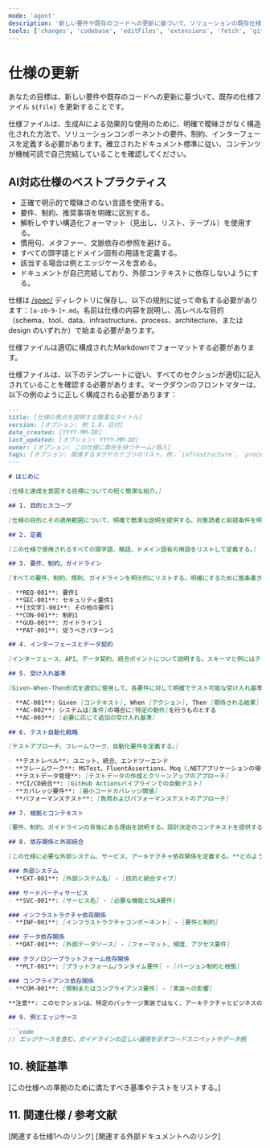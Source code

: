 ```yaml
---
mode: 'agent'
description: '新しい要件や既存のコードへの更新に基づいて、ソリューションの既存仕様ファイルを更新します。生成AIによる消費に最適化されています。'
tools: ['changes', 'codebase', 'editFiles', 'extensions', 'fetch', 'githubRepo', 'openSimpleBrowser', 'problems', 'runTasks', 'search', 'searchResults', 'terminalLastCommand', 'terminalSelection', 'testFailure', 'usages', 'vscodeAPI']
---
```

# 仕様の更新

あなたの目標は、新しい要件や既存のコードへの更新に基づいて、既存の仕様ファイル `${file}` を更新することです。

仕様ファイルは、生成AIによる効果的な使用のために、明確で曖昧さがなく構造化された方法で、ソリューションコンポーネントの要件、制約、インターフェースを定義する必要があります。確立されたドキュメント標準に従い、コンテンツが機械可読で自己完結していることを確認してください。

## AI対応仕様のベストプラクティス

- 正確で明示的で曖昧さのない言語を使用する。
- 要件、制約、推奨事項を明確に区別する。
- 解析しやすい構造化フォーマット（見出し、リスト、テーブル）を使用する。
- 慣用句、メタファー、文脈依存の参照を避ける。
- すべての頭字語とドメイン固有の用語を定義する。
- 該当する場合は例とエッジケースを含める。
- ドキュメントが自己完結しており、外部コンテキストに依存しないようにする。

仕様は [/spec/](/spec/) ディレクトリに保存し、以下の規則に従って命名する必要があります：`[a-z0-9-]+.md`。名前は仕様の内容を説明し、高レベルな目的（schema、tool、data、infrastructure、process、architecture、または design のいずれか）で始まる必要があります。

仕様ファイルは適切に構成されたMarkdownでフォーマットする必要があります。

仕様ファイルは、以下のテンプレートに従い、すべてのセクションが適切に記入されていることを確認する必要があります。マークダウンのフロントマターは、以下の例のように正しく構成される必要があります：

```md
---
title: [仕様の焦点を説明する簡潔なタイトル]
version: [オプション: 例 1.0、日付]
date_created: [YYYY-MM-DD]
last_updated: [オプション: YYYY-MM-DD]
owner: [オプション: この仕様に責任を持つチーム/個人]
tags: [オプション: 関連するタグやカテゴリのリスト、例：`infrastructure`、`process`、`design`、`app` など]
---

# はじめに

[仕様と達成を意図する目標についての短く簡潔な紹介。]

## 1. 目的とスコープ

[仕様の目的とその適用範囲について、明確で簡潔な説明を提供する。対象読者と前提条件を明記する。]

## 2. 定義

[この仕様で使用されるすべての頭字語、略語、ドメイン固有の用語をリストして定義する。]

## 3. 要件、制約、ガイドライン

[すべての要件、制約、規則、ガイドラインを明示的にリストする。明確にするために箇条書きやテーブルを使用する。]

- **REQ-001**: 要件1
- **SEC-001**: セキュリティ要件1
- **[3文字]-001**: その他の要件1
- **CON-001**: 制約1
- **GUD-001**: ガイドライン1
- **PAT-001**: 従うべきパターン1

## 4. インターフェースとデータ契約

[インターフェース、API、データ契約、統合ポイントについて説明する。スキーマと例にはテーブルやコードブロックを使用する。]

## 5. 受け入れ基準

[Given-When-Then形式を適切に使用して、各要件に対して明確でテスト可能な受け入れ基準を定義する。]

- **AC-001**: Given [コンテキスト], When [アクション], Then [期待される結果]
- **AC-002**: システムは[条件]の場合に[特定の動作]を行うものとする
- **AC-003**: [必要に応じて追加の受け入れ基準]

## 6. テスト自動化戦略

[テストアプローチ、フレームワーク、自動化要件を定義する。]

- **テストレベル**: ユニット、統合、エンドツーエンド
- **フレームワーク**: MSTest、FluentAssertions、Moq（.NETアプリケーションの場合）
- **テストデータ管理**: [テストデータの作成とクリーンアップのアプローチ]
- **CI/CD統合**: [GitHub Actionsパイプラインでの自動テスト]
- **カバレッジ要件**: [最小コードカバレッジ閾値]
- **パフォーマンステスト**: [負荷およびパフォーマンステストのアプローチ]

## 7. 根拠とコンテキスト

[要件、制約、ガイドラインの背後にある理由を説明する。設計決定のコンテキストを提供する。]

## 8. 依存関係と外部統合

[この仕様に必要な外部システム、サービス、アーキテクチャ依存関係を定義する。**どのように**実装するかではなく、**何が**必要かに焦点を当てる。アーキテクチャ制約を表す場合を除き、特定のパッケージやライブラリのバージョンは避ける。]

### 外部システム
- **EXT-001**: [外部システム名] - [目的と統合タイプ]

### サードパーティサービス
- **SVC-001**: [サービス名] - [必要な機能とSLA要件]

### インフラストラクチャ依存関係
- **INF-001**: [インフラストラクチャコンポーネント] - [要件と制約]

### データ依存関係
- **DAT-001**: [外部データソース] - [フォーマット、頻度、アクセス要件]

### テクノロジープラットフォーム依存関係
- **PLT-001**: [プラットフォーム/ランタイム要件] - [バージョン制約と根拠]

### コンプライアンス依存関係
- **COM-001**: [規制またはコンプライアンス要件] - [実装への影響]

**注意**: このセクションは、特定のパッケージ実装ではなく、アーキテクチャとビジネスの依存関係に焦点を当てる必要があります。例えば、「Microsoft.AspNetCore.Authentication.JwtBearer v6.0.1」ではなく「OAuth 2.0認証ライブラリ」と指定してください。

## 9. 例とエッジケース

```code
// エッジケースを含む、ガイドラインの正しい適用を示すコードスニペットやデータ例
```

## 10. 検証基準

[この仕様への準拠のために満たすべき基準やテストをリストする。]

## 11. 関連仕様 / 参考文献

[関連する仕様1へのリンク]
[関連する外部ドキュメントへのリンク]

```